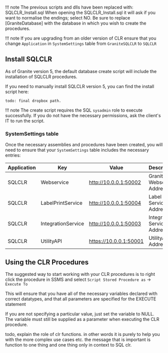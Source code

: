 
!!! note
	The previous scripts and dlls have been replaced with: SQLCLR_Install.sql
	When opening the SQLCLR_Install.sql it will ask if you want to normalise the endings; select NO.
	Be sure to replace [GraniteDatabase] with the database in which you wish to create the procedures. 

!!! note 
	If you are upgrading from an older version of CLR ensure that you change `Application` in `SystemSettings` table from `GraniteSQLCLR` to `SQLCLR`

## Install SQLCLR

As of Granite version 5, the default database create script will include the installation of SQLCLR procedures.

If you need to manually install SQLCLR version 5, you can find the install script here:


```
todo: final dropbox path.

```

!!! note
	The create script requires the SQL `sysadmin` role to execute successfully. If you do not have the necessary permissions, ask the client's IT to run the script.

### SystemSettings table

Once the necessary assemblies and procedures have been created, you will need to ensure that your `SystemSettings` table includes the necessary entries:

| Application	| Key					| Value						| Description					| ValueDataType	| isEncrypted	| isActive	|
|---------------|-----------------------|---------------------------|-------------------------------|---------------|---------------|-----------|
| SQLCLR		| Webservice			| http://10.0.0.1:50002	| Granite Webservice Address	| string		| False			| True		|
| SQLCLR		| LabelPrintService		| http://10.0.0.1:50004	| Label Print Service Address	| string		| False			| True		|
| SQLCLR		| IntegrationService	| http://10.0.0.1:50003	| Integration Service Address	| string		| False			| True		|
| SQLCLR		| UtilityAPI    	| https://10.0.0.1:50001	| UtilityAPI Address	    | string		| False			| True		|

## Using the CLR Procedures

The suggested way to start working with your CLR procedures is to right click the procedure in SSMS and select `Script Stored Procedure as` -> `Execute To`

This will ensure that you have all of the necessary variables declared with correct datatypes, and that all parameters are specified for the EXECUTE statement

If you are not specifying a particular value, just set the variable to NULL. The variable must still be supplied as a parameter when executing the CLR procedure.

todo, explain the role of clr functions. in other words it is purely to help you with the more complex use cases etc. the message that is important is function to one thing and one thing only in context to SQL clr.





